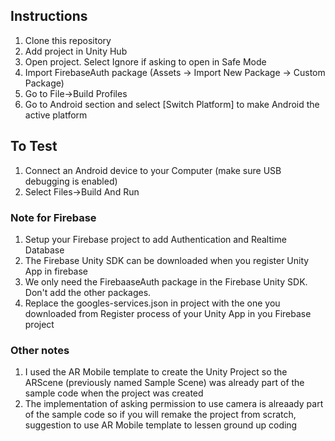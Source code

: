 ## Instructions

1. Clone this repository
2. Add project in Unity Hub
3. Open project. Select Ignore if asking to open in Safe Mode
4. Import FirebaseAuth package (Assets -> Import New Package -> Custom Package)
5. Go to File->Build Profiles
6. Go to Android section and select [Switch Platform] to make Android the active platform

## To Test   
1. Connect an Android device to your Computer (make sure USB debugging is enabled)
2. Select Files->Build And Run


### Note for Firebase
1. Setup your Firebase project to add Authentication and Realtime Database
2. The Firebase Unity SDK can be downloaded when you register Unity App in firebase
3. We only need the FirebaaseAuth package in the Firebase Unity SDK. Don't add the other packages.
4. Replace the googles-services.json in project with the one you downloaded from Register process of your Unity App in you Firebase project


### Other notes
1. I used the AR Mobile template to create the Unity Project so the ARScene (previously named Sample Scene) was already part of the sample code when the project was created
2. The implementation of asking permission to use camera is alreaady part of the sample code  so if you will remake the project from scratch, suggestion to use AR Mobile template to lessen ground up coding
